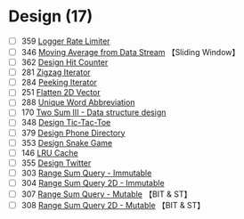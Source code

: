 # Design (17)
- [ ] 359 [Logger Rate Limiter](https://leetcode.com/problems/logger-rate-limiter/description/)
- [ ] 346 [Moving Average from Data Stream](https://leetcode.com/problems/moving-average-from-data-stream/description/)	【Sliding Window】
- [ ] 362 [Design Hit Counter](https://leetcode.com/problems/design-hit-counter/description/)
- [ ] 281 [Zigzag Iterator](https://leetcode.com/problems/zigzag-iterator/description/)
- [ ] 284 [Peeking Iterator](https://leetcode.com/problems/peeking-iterator/description/)
- [ ] 251 [Flatten 2D Vector](https://leetcode.com/problems/flatten-2d-vector/description/s)
- [ ] 288 [Unique Word Abbreviation](https://leetcode.com/problems/unique-word-abbreviation/description/)
- [ ] 170 [Two Sum III - Data structure design](https://leetcode.com/problems/two-sum-iii-data-structure-design/description/)
- [ ] 348 [Design Tic-Tac-Toe](https://leetcode.com/problems/design-tic-tac-toe/description/)
- [ ] 379 [Design Phone Directory](https://leetcode.com/problems/design-phone-directory/description/)
- [ ] 353 [Design Snake Game](https://leetcode.com/problems/design-snake-game/description/)
- [ ] 146 [LRU Cache](https://leetcode.com/problems/lru-cache/description/)
- [ ] 355 [Design Twitter](https://leetcode.com/problems/design-twitter/description/s)
- [ ] 303 [Range Sum Query - Immutable](https://leetcode.com/problems/range-sum-query-immutable/description/)
- [ ] 304 [Range Sum Query 2D - Immutable](https://leetcode.com/problems/range-sum-query-2d-immutable/description/)
- [ ] 307 [Range Sum Query - Mutable](https://leetcode.com/problems/range-sum-query-mutable/description/)	【BIT & ST】
- [ ] 308 [Range Sum Query 2D - Mutable](https://leetcode.com/problems/range-sum-query-2d-mutable/description/)	【BIT & ST】
